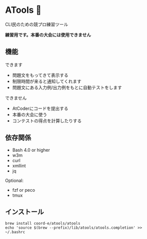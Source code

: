 # ATools :scroll:

CLI民のための競プロ練習ツール

**練習用です。本番の大会には使用できません**

## 機能

できます
- 問題文をもってきて表示する
- 制限時間が来ると通知してくれます
- 問題文にある入力例/出力例をもとに自動テストをします

できません
- AtCoderにコードを提出する
- 本番の大会に使う
- コンテストの得点を計算したりする

## 依存関係

- Bash 4.0 or higher
- w3m
- curl
- xmllint
- jq

Optional:
- fzf or peco
- tmux

## インストール

```shell
brew install coord-e/atools/atools
echo 'source $(brew --prefix)/lib/atools/atools.completion' >> ~/.bashrc
```

